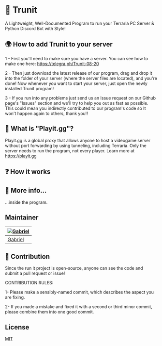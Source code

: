 # 🏃 Trunit

A Lightweight, Well-Documented Program to run your Terraria PC Server &amp; Python Discord Bot with Style!

## 🌍 How to add Trunit to your server

1 - First you'll need to make sure you have a server. You can see how to make one here: https://telegra.ph/Trunit-08-20

2 - Then just download the latest release of our program, drag and drop it into the
    folder of your server (where the server files are located), and you're done!
    Now whenever you want to start your server, just open the newly installed
    Trunit program!

3 - If you run into any problems just send us an Issue request on our Github page's "Issues"
    section and we'll try to help you out as fast as possible. This could mean you indirectly
    contributed to our program's code so It won't happen again to others, thank you!!

## 📶 What is "Playit.gg"?

Playit.gg is a global proxy that allows anyone to host a videogame server without port forwarding by using tunneling, including Terraria. Only the server needs to run the program, not every player. Learn more at https://playit.gg

## ❓ How it works

## 📜 More info...

...inside the program.

## Maintainer
| [![Gabriel](https://avatars.githubusercontent.com/u/90223564?s=96&v=4)](https://github.com/gabriellikeswater) |
|---|
|[Gabriel](https://github.com/gabriellikeswater)

## 🙋 Contribution
Since the run it project is open-source, anyone can see the code and submit a pull request or issue!


CONTRIBUTION RULES:

1- Please make a sensibly-named commit, which describes the aspect you are fixing.

2- If you made a mistake and fixed it with a second or third minor commit, please combine them into one good commit.

## License

[MIT](https://choosealicense.com/licenses/mit/)